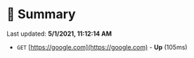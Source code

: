 # 📖 Summary
Last updated: **5/1/2021, 11:12:14 AM**

- `GET` [https://google.com](https://google.com) - **Up** (105ms)
